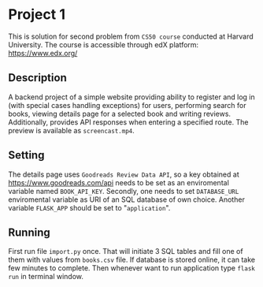 # Project 1

This is solution for second problem from `CS50 course` conducted at Harvard University. The course is accessible through edX platform: https://www.edx.org/

## Description

A backend project of a simple website providing ability to register and log in (with special cases handling exceptions) for users, performing search for books, viewing details page for a selected book and writing reviews. Additionally, provides API responses when entering a specified route. The preview is available as `screencast.mp4`.

## Setting

The details page uses `Goodreads Review Data API`, so a key obtained at https://www.goodreads.com/api needs to be set as an enviromental variable named `BOOK_API_KEY`. Secondly, one needs to set `DATABASE_URL` enviromental variable as URI of an SQL database of own choice. Another variable `FLASK_APP` should be set to "`application`".

## Running

First run file `import.py` once. That will initiate 3 SQL tables and fill one of them with values from `books.csv` file. If database is stored online, it can take few minutes to complete. Then whenever want to run application type `flask run` in terminal window. 
